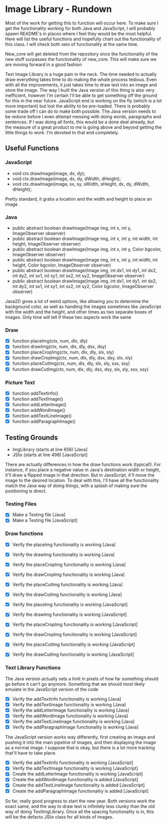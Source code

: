 
# Image Library - Rundown

Most of the work for getting this to function will occur here. To make sure I get the functionality working for both Java and JavaScript, I will probably spawn README's in places where I feel they would be the most helpful. Here will list the useful functions and hopefully chart out the functionality of this class. I will check both sets of functionality at the same time.

New_core will get deleted from the repository once the functionality of the new stuff surpasses the functionality of new_core. This will make sure we are moving forward in a good fashion

Text Image Library is a huge pain in the neck. The time needed to actually draw everything takes time to do making the whole process tedious. Even with all the improvements, it just takes time to draw text into an image and store the image. The way I built the Java version of this thing is also very inefficient, however I'm certain I'll be able to get something off the ground for this in the near future. JavaScript end is working on the fly (which is a lot more important) but lost the ability to be pre-loaded. There is probably some trade off I can do to make both possible. The Java version needs to be redone before I even attempt messing with doing words, paragraphs and sentences. If I was doing all fonts, this would be a done deal already, but the measure of a great product to me is going above and beyond getting the little things to work. I'm devoted to that end completely.

## Useful Functions

### JavaScript

- void ctx.drawImage(image, dx, dy);
- void ctx.drawImage(image, dx, dy, dWidth, dHeight);
- void ctx.drawImage(image, sx, sy, sWidth, sHeight, dx, dy, dWidth, dHeight);

Pretty standard, it grabs a location and the width and height to place an image

### Java

- public abstract boolean drawImage(Image img, int x, int y, ImageObserver observer)
- public abstract boolean drawImage(Image img, int x, int y, int width, int height, ImageObserver observer)
- public abstract boolean drawImage(Image img, int x, int y, Color bgcolor, ImageObserver observer)
- public abstract boolean drawImage(Image img, int x, int y, int width, int height, Color bgcolor, ImageObserver observer)
- public abstract boolean drawImage(Image img, int dx1, int dy1, int dx2, int dy2, int sx1, int sy1, int sx2, int sy2, ImageObserver observer)
- public abstract boolean drawImage(Image img, int dx1, int dy1, int dx2, int dy2, int sx1, int sy1, int sx2, int sy2, Color bgcolor, ImageObserver observer)

Java2D gives a lot of weird options, like allowing you to determine the background color, as well as handling the images sometimes like JavaScript with the width and the height, and other times as two separate boxes of images. Only time will tell if these two aspects work the same

### Draw

- [x] function placeImg(ctx, num, dlx, dly)
- [x] function drawImg(ctx, num, dlx, dly, dsx, dsy)
- [x] function placeCropImg(ctx, num, dlx, dly, slx, sly)
- [x] function drawCropImg(ctx, num, dlx, dly, dsx, dsy, slx, sly)
- [x] function placeCutImg(ctx, num, dlx, dly, slx, sly, ssx, ssy)
- [x] function drawCutImg(ctx, num, dlx, dly, dsx, dsy, slx, sly, ssx, ssy)

### Picture Text

- [x] function addTextInfo()
- [x] function addTextImage()
- [x] function addLetterImage()
- [x] function addWordImage()
- [x] function addTextLineImage()
- [x] function addParagraphImage()

## Testing Grounds

- ImgLibrary (starts at line 656) [Java]
- JSlix (starts at line 498) [JavaScript]

There are actually differences in how the draw functions work (typical!). For instance, if you place a negative value in Java's destination width or height, it'll draw a flipped image in that direction. But in JavaScript, it'll move the image to the desired location. To deal with this, I'll have all the functionality match the Java way of doing things, with a splash of making sure the positioning is direct.

### Testing Files

- [x] Make a Testing file [Java]
- [x] Make a Testing file [JavaScript]

### Draw functions

- [x] Verify the placeImg functionality is working [Java]
- [x] Verify the drawImg functionality is working [Java]
- [x] Verify the placeCropImg functionality is working [Java]
- [x] Verify the drawCropImg functionality is working [Java]
- [x] Verify the placeCutImg functionality is working [Java]
- [x] Verify the drawCutImg functionality is working [Java]

- [x] Verify the placeImg functionality is working [JavaScript]
- [x] Verify the drawImg functionality is working [JavaScript]
- [x] Verify the placeCropImg functionality is working [JavaScript]
- [x] Verify the drawCropImg functionality is working [JavaScript]
- [x] Verify the placeCutImg functionality is working [JavaScript]
- [x] Verify the drawCutImg functionality is working [JavaScript]

### Text Library Functions

The Java version actually sets a limit in pixels of how far something should go before it can't go anymore. Something that we should most likely emulate in the JavaScript version of the code

- [x] Verify the addTextInfo functionality is working [Java]
- [x] Verify the addTextImage functionality is working [Java]
- [x] Verify the addLetterImage functionality is working [Java]
- [x] Verify the addWordImage functionality is working [Java]
- [x] Verify the addTextLineImage functionality is working [Java]
- [x] Verify the addParagraphImage functionality is working [Java]

The JavaScript version works way differently, first creating an image and pushing it into the main pipeline of images, and then displaying the image as a normal image. I suppose that is okay, but there is a lot more tracking that'll have to take place.

- [x] Verify the addTextInfo functionality is working [JavaScript]
- [x] Verify the addTextImage functionality is working [JavaScript]
- [x] Create the addLetterImage functionality is working [JavaScript]
- [x] Create the addWordImage functionality is added [JavaScript]
- [x] Create the addTextLineImage functionality is added [JavaScript]
- [x] Create the addParagraphImage functionality is added [JavaScript]

So far, really good progress to start the new year. Both versions work the exact same, and the way to draw text is infinitely less clunky than the old way of doing TextImgLibrary. Once all the spacing functionality is in, this will be the defacto JSlix class for all kinds of images.
